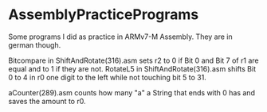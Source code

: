 # AssemblyPracticePrograms
Some programs I did as practice in ARMv7-M Assembly. They are in german though.

Bitcompare in ShiftAndRotate(316).asm sets r2 to 0 if Bit 0 and Bit 7 of r1 are equal and to 1 if they are not.
RotateL5 in ShiftAndRotate(316).asm shifts Bit 0 to 4 in r0 one digit to the left while not touching bit 5 to 31.

aCounter(289).asm counts how many "a" a String that ends with 0 has and saves the amount to r0.
